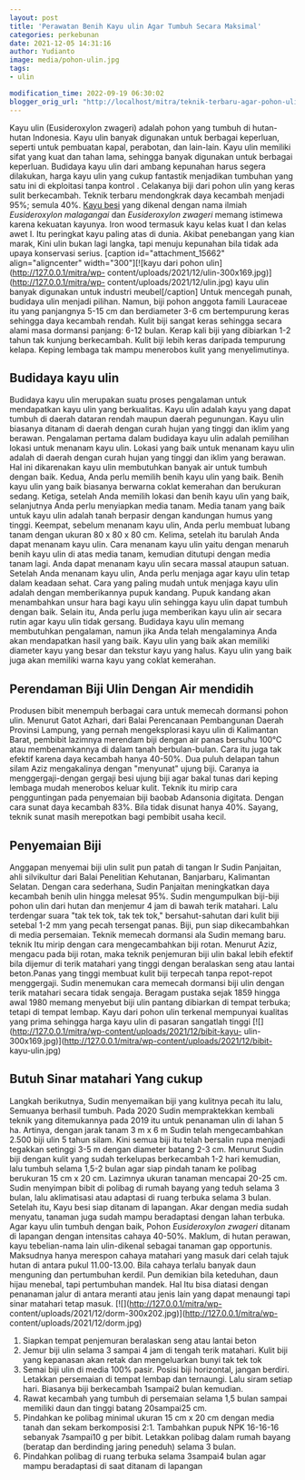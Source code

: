 ```yaml
---
layout: post
title: 'Perawatan Benih Kayu ulin Agar Tumbuh Secara Maksimal'
categories: perkebunan
date: 2021-12-05 14:31:16
author: Yudianto
image: media/pohon-ulin.jpg
tags:
- ulin

modification_time: 2022-09-19 06:30:02
blogger_orig_url: "http://localhost/mitra/teknik-terbaru-agar-pohon-ulin-tumbuh.html"
---
```


Kayu ulin (Eusideroxylon zwageri) adalah pohon yang tumbuh di hutan-hutan
Indonesia. Kayu ulin banyak digunakan untuk berbagai keperluan, seperti untuk
pembuatan kapal, perabotan, dan lain-lain. Kayu ulin memiliki sifat yang kuat
dan tahan lama, sehingga banyak digunakan untuk berbagai keperluan. Budidaya
kayu ulin dari ambang kepunahan harus segera dilakukan, harga kayu ulin yang
cukup fantastik menjadikan tumbuhan yang satu ini di ekploitasi tanpa kontrol
. Celakanya biji dari pohon ulin yang keras sulit berkecambah. Teknik terbaru
mendongkrak daya kecambah menjadi 95%; semula 40%. [Kayu
besi](https://www.cabi.org/isc/datasheet/23535) yang dikenal dengan nama
ilmiah _Eusideroxylon malagangai_ dan _Eusideroxylon zwageri_ memang istimewa
karena kekuatan kayunya. Iron wood termasuk kayu kelas kuat I dan kelas awet
I. Itu peringkat kayu paling atas di dunia. Akibat penebangan yang kian marak,
Kini ulin bukan lagi langka, tapi menuju kepunahan bila tidak ada upaya
konservasi serius.   [caption id="attachment_15662" align="aligncenter"
width="300"][![kayu dari pohon ulin](http://127.0.0.1/mitra/wp-
content/uploads/2021/12/ulin-300x169.jpg)](http://127.0.0.1/mitra/wp-
content/uploads/2021/12/ulin.jpg) kayu ulin banyak digunakan untuk industri
meubel[/caption] Untuk mencegah punah, budidaya ulin menjadi pilihan. Namun,
biji pohon anggota famili Lauraceae itu yang panjangnya 5-15 cm dan
berdiameter 3-6 cm bertempurung keras sehingga daya kecambah rendah. Kulit
biji sangat keras sehingga secara alami masa dormansi panjang: 6-12 bulan.
Kerap kali biji yang dibiarkan 1-2 tahun tak kunjung berkecambah. Kulit biji
lebih keras daripada tempurung kelapa. Keping lembaga tak mampu menerobos
kulit yang menyelimutinya.

## Budidaya kayu ulin

Budidaya kayu ulin merupakan suatu proses pengalaman untuk mendapatkan kayu
ulin yang berkualitas. Kayu ulin adalah kayu yang dapat tumbuh di daerah
dataran rendah maupun daerah pegunungan. Kayu ulin biasanya ditanam di daerah
dengan curah hujan yang tinggi dan iklim yang berawan. Pengalaman pertama
dalam budidaya kayu ulin adalah pemilihan lokasi untuk menanam kayu ulin.
Lokasi yang baik untuk menanam kayu ulin adalah di daerah dengan curah hujan
yang tinggi dan iklim yang berawan. Hal ini dikarenakan kayu ulin membutuhkan
banyak air untuk tumbuh dengan baik. Kedua, Anda perlu memilih benih kayu ulin
yang baik. Benih kayu ulin yang baik biasanya berwarna coklat kemerahan dan
berukuran sedang. Ketiga, setelah Anda memilih lokasi dan benih kayu ulin yang
baik, selanjutnya Anda perlu menyiapkan media tanam. Media tanam yang baik
untuk kayu ulin adalah tanah berpasir dengan kandungan humus yang tinggi.
Keempat, sebelum menanam kayu ulin, Anda perlu membuat lubang tanam dengan
ukuran 80 x 80 x 80 cm. Kelima, setelah itu barulah Anda dapat menanam kayu
ulin. Cara menanam kayu ulin yaitu dengan menaruh benih kayu ulin di atas
media tanam, kemudian ditutupi dengan media tanam lagi. Anda dapat menanam
kayu ulin secara massal ataupun satuan. Setelah Anda menanam kayu ulin, Anda
perlu menjaga agar kayu ulin tetap dalam keadaan sehat. Cara yang paling mudah
untuk menjaga kayu ulin adalah dengan memberikannya pupuk kandang. Pupuk
kandang akan menambahkan unsur hara bagi kayu ulin sehingga kayu ulin dapat
tumbuh dengan baik. Selain itu, Anda perlu juga memberikan kayu ulin air
secara rutin agar kayu ulin tidak gersang. Budidaya kayu ulin memang
membutuhkan pengalaman, namun jika Anda telah mengalaminya Anda akan
mendapatkan hasil yang baik. Kayu ulin yang baik akan memiliki diameter kayu
yang besar dan tekstur kayu yang halus. Kayu ulin yang baik juga akan memiliki
warna kayu yang coklat kemerahan.

## Perendaman Biji Ulin Dengan Air mendidih

Produsen bibit menempuh berbagai cara untuk memecah dormansi pohon ulin.
Menurut Gatot Azhari, dari Balai Perencanaan Pembangunan Daerah Provinsi
Lampung, yang pernah mengeksplorasi kayu ulin di Kalimantan Barat, pembibit
lazimnya merendam biji dengan air panas bersuhu 100°C atau membenamkannya di
dalam tanah berbulan-bulan. Cara itu juga tak efektif karena daya kecambah
hanya 40-50%. Dua puluh delapan tahun silam Aziz mengakalinya dengan
"menyunat" ujung biji. Caranya ia menggergaji-dengan gergaji besi ujung biji
agar bakal tunas dari keping lembaga mudah menerobos keluar kulit. Teknik itu
mirip cara pengguntingan pada penyemaian biji baobab Adansonia digitata.
Dengan cara sunat daya kecambah 83%. Bila tidak disunat hanya 40%. Sayang,
teknik sunat masih merepotkan bagi pembibit usaha kecil.

## Penyemaian Biji

Anggapan menyemai biji ulin sulit pun patah di tangan Ir Sudin Panjaitan, ahli
silvikultur dari Balai Penelitian Kehutanan, Banjarbaru, Kalimantan Selatan.
Dengan cara sederhana, Sudin Panjaitan meningkatkan daya kecambah benih ulin
hingga melesat 95%. Sudin mengumpulkan biji-biji pohon ulin dari hutan dan
menjemur 4 jam di bawah terik matahari. Lalu terdengar suara "tak tek tok, tak
tek tok," bersahut-sahutan dari kulit biji setebal 1-2 mm yang pecah tersengat
panas. Biji, pun siap dikecambahkan di media persemaian. Teknik memecah
dormansi ala Sudin memang baru. teknik Itu mirip dengan cara mengecambahkan
biji rotan. Menurut Aziz, mengacu pada biji rotan, maka teknik penjemuran biji
ulin bakal lebih efektif bila dijemur di terik matahari yang tinggi dengan
beralaskan seng atau lantai beton.Panas yang tinggi membuat kulit biji
terpecah tanpa repot-repot menggergaji. Sudin menemukan cara memecah dormansi
biji ulin dengan terik matahari secara tidak sengaja. Beragam pustaka sejak
1859 hingga awal 1980 memang menyebut biji ulin pantang dibiarkan di tempat
terbuka; tetapi di tempat lembap. Kayu dari pohon ulin terkenal mempunyai
kualitas yang prima sehingga harga kayu ulin di pasaran sangatlah tinggi
[![](http://127.0.0.1/mitra/wp-content/uploads/2021/12/bibit-kayu-
ulin-300x169.jpg)](http://127.0.0.1/mitra/wp-content/uploads/2021/12/bibit-
kayu-ulin.jpg)

## Butuh Sinar matahari Yang cukup

Langkah berikutnya, Sudin menyemaikan biji yang kulitnya pecah itu lalu,
Semuanya berhasil tumbuh. Pada 2020 Sudin mempraktekkan kembali teknik yang
ditemukannya pada 2019 itu untuk penanaman ulin di lahan 5 ha. Artinya, dengan
jarak tanam 3 m x 6 m Sudin telah mengecambahkan 2.500 biji ulin 5 tahun
silam. Kini semua biji itu telah bersalin rupa menjadi tegakkan setinggi 3-5 m
dengan diameter batang 2-3 cm. Menurut Sudin biji dengan kulit yang sudah
terkelupas berkecambah 1-2 hari kemudian, lalu tumbuh selama 1,5-2 bulan agar
siap pindah tanam ke polibag berukuran 15 cm x 20 cm. Lazimnya ukuran tanaman
mencapai 20-25 cm. Sudin menyimpan bibit di polibag di rumah bayang yang teduh
selama 3 bulan, lalu aklimatisasi atau adaptasi di ruang terbuka selama 3
bulan. Setelah itu, Kayu besi siap ditanam di lapangan. Akar dengan media
sudah menyatu, tanaman juga sudah mampu beradaptasi dengan lahan terbuka. Agar
kayu ulin tumbuh dengan baik, Pohon _Eusideroxylon zwageri_ ditanam di
lapangan dengan intensitas cahaya 40-50%. Maklum, di hutan perawan, kayu
tebelian-nama lain ulin-dikenal sebagai tanaman gap opportunis. Maksudnya
hanya merespon cahaya matahari yang masuk dari celah tajuk hutan di antara
pukul 11.00-13.00. Bila cahaya terlalu banyak daun menguning dan pertumbuhan
kerdil. Pun demikian bila keteduhan, daun hijau menebal, tapi pertumbuhan
mandek. Hal Itu bisa diatasi dengan penanaman jalur di antara meranti atau
jenis lain yang dapat menaungi tapi sinar matahari tetap masuk.
[![](http://127.0.0.1/mitra/wp-
content/uploads/2021/12/dorm-300x202.jpg)](http://127.0.0.1/mitra/wp-
content/uploads/2021/12/dorm.jpg)

  1. Siapkan tempat penjemuran beralaskan seng atau lantai beton
  2. Jemur biji ulin selama 3 sampai 4 jam di tengah terik matahari. Kulit biji yang kepanasan akan retak dan mengeluarkan bunyi tak tek tok
  3. Semai biji ulin di media 100% pasir. Posisi biji horizontal, jangan berdiri. Letakkan persemaian di tempat lembap dan ternaungi. Lalu siram setiap hari. Biasanya biji berkecambah 1sampai2 bulan kemudian.
  4. Rawat kecambah yang tumbuh di persemaian selama 1,5 bulan sampai memiliki daun dan tinggi batang 20sampai25 cm.
  5. Pindahkan ke polibag minimal ukuran 15 cm x 20 cm dengan media tanah dan sekam berkomposisi 2:1. Tambahkan pupuk NPK 16-16-16 sebanyak 7sampai10 g per bibit. Letakkan polibag dalam rumah bayang (beratap dan berdinding jaring peneduh) selama 3 bulan.
  6. Pindahkan polibag di ruang terbuka selama 3sampai4 bulan agar mampu beradaptasi di saat ditanam di lapangan


